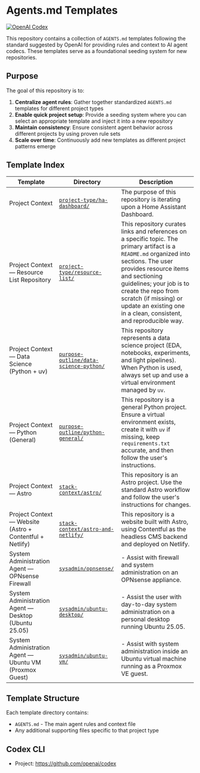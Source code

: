 # Agents.md Templates

[![OpenAI Codex](https://img.shields.io/badge/OpenAI-Codex-412991?logo=openai&logoColor=white)](https://openai.com)

This repository contains a collection of `AGENTS.md` templates following the standard suggested by OpenAI for providing rules and context to AI agent codecs. These templates serve as a foundational seeding system for new repositories.

## Purpose

The goal of this repository is to:

1. **Centralize agent rules**: Gather together standardized `AGENTS.md` templates for different project types
2. **Enable quick project setup**: Provide a seeding system where you can select an appropriate template and inject it into a new repository
3. **Maintain consistency**: Ensure consistent agent behavior across different projects by using proven rule sets
4. **Scale over time**: Continuously add new templates as different project patterns emerge

## Template Index

<!-- TEMPLATE_INDEX_START -->

| Template | Directory | Description |
|----------|-----------|-------------|
| Project Context | [`project-type/ha-dashboard/`](./project-type/ha-dashboard/) | The purpose of this repository is iterating upon a Home Assistant Dashboard. |
| Project Context — Resource List Repository | [`project-type/resource-list/`](./project-type/resource-list/) | This repository curates links and references on a specific topic. The primary artifact is a `README.md` organized into sections. The user provides resource items and sectioning guidelines; your job is to create the repo from scratch (if missing) or update an existing one in a clean, consistent, and reproducible way. |
| Project Context — Data Science (Python + uv) | [`purpose-outline/data-science-python/`](./purpose-outline/data-science-python/) | This repository represents a data science project (EDA, notebooks, experiments, and light pipelines). When Python is used, always set up and use a virtual environment managed by `uv`. |
| Project Context — Python (General) | [`purpose-outline/python-general/`](./purpose-outline/python-general/) | This repository is a general Python project. Ensure a virtual environment exists, create it with `uv` if missing, keep `requirements.txt` accurate, and then follow the user's instructions. |
| Project Context — Astro | [`stack-context/astro/`](./stack-context/astro/) | This repository is an Astro project. Use the standard Astro workflow and follow the user's instructions for changes. |
| Project Context — Website (Astro + Contentful + Netlify) | [`stack-context/astro-and-netlify/`](./stack-context/astro-and-netlify/) | This repository is a website built with Astro, using Contentful as the headless CMS backend and deployed on Netlify. |
| System Administration Agent — OPNsense Firewall | [`sysadmin/opnsense/`](./sysadmin/opnsense/) | - Assist with firewall and system administration on an OPNsense appliance. |
| System Administration Agent — Desktop (Ubuntu 25.05) | [`sysadmin/ubuntu-desktop/`](./sysadmin/ubuntu-desktop/) | - Assist the user with day-to-day system administration on a personal desktop running Ubuntu 25.05. |
| System Administration Agent — Ubuntu VM (Proxmox Guest) | [`sysadmin/ubuntu-vm/`](./sysadmin/ubuntu-vm/) | - Assist with system administration inside an Ubuntu virtual machine running as a Proxmox VE guest. |

<!-- TEMPLATE_INDEX_END -->
## Template Structure

Each template directory contains:
- `AGENTS.md` - The main agent rules and context file
- Any additional supporting files specific to that project type

## Codex CLI

- Project: https://github.com/openai/codex
